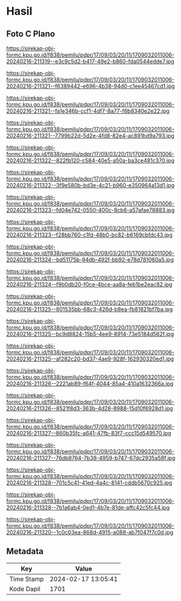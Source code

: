 # Hasil

## Foto C Plano

https://sirekap-obj-formc.kpu.go.id/f838/pemilu/pdpr/17/09/03/20/11/1709032011006-20240216-211319--e3c9c5d2-b417-49e2-b860-fda0544edde7.jpg

https://sirekap-obj-formc.kpu.go.id/f838/pemilu/pdpr/17/09/03/20/11/1709032011006-20240216-211321--f6389442-e696-4b38-94d0-c1ee45467cd1.jpg

https://sirekap-obj-formc.kpu.go.id/f838/pemilu/pdpr/17/09/03/20/11/1709032011006-20240216-211321--fa1e346b-ccf1-4df7-8a77-f6b8340e2e22.jpg

https://sirekap-obj-formc.kpu.go.id/f838/pemilu/pdpr/17/09/03/20/11/1709032011006-20240216-211321--7799b22d-5d2e-4fd8-82e4-ac891bd9a793.jpg

https://sirekap-obj-formc.kpu.go.id/f838/pemilu/pdpr/17/09/03/20/11/1709032011006-20240216-211322--822fb120-c584-40e5-a50a-ba3ce481c370.jpg

https://sirekap-obj-formc.kpu.go.id/f838/pemilu/pdpr/17/09/03/20/11/1709032011006-20240216-211322--3f9e580b-bd3e-4c21-b960-e350964a13d1.jpg

https://sirekap-obj-formc.kpu.go.id/f838/pemilu/pdpr/17/09/03/20/11/1709032011006-20240216-211323--fd04e742-0550-400c-8cb6-a57afae78883.jpg

https://sirekap-obj-formc.kpu.go.id/f838/pemilu/pdpr/17/09/03/20/11/1709032011006-20240216-211323--f28bb760-c1fd-48b0-bc82-b6169cbfdc43.jpg

https://sirekap-obj-formc.kpu.go.id/f838/pemilu/pdpr/17/09/03/20/11/1709032011006-20240216-211324--bd51175b-94db-492f-bb92-e78d781060a5.jpg

https://sirekap-obj-formc.kpu.go.id/f838/pemilu/pdpr/17/09/03/20/11/1709032011006-20240216-211324--f9b0db20-f0ce-4bce-aa8a-feb1be2eac82.jpg

https://sirekap-obj-formc.kpu.go.id/f838/pemilu/pdpr/17/09/03/20/11/1709032011006-20240216-211325--801535bb-68c3-426d-b8ea-fb81821bf7ba.jpg

https://sirekap-obj-formc.kpu.go.id/f838/pemilu/pdpr/17/09/03/20/11/1709032011006-20240216-211325--bc9d8824-15b5-4ee9-8914-73e5184d562f.jpg

https://sirekap-obj-formc.kpu.go.id/f838/pemilu/pdpr/17/09/03/20/11/1709032011006-20240216-211325--af282c20-bd37-4ae9-928f-162930320ed1.jpg

https://sirekap-obj-formc.kpu.go.id/f838/pemilu/pdpr/17/09/03/20/11/1709032011006-20240216-211326--2221ab89-f64f-4044-85a4-410a1632366a.jpg

https://sirekap-obj-formc.kpu.go.id/f838/pemilu/pdpr/17/09/03/20/11/1709032011006-20240216-211326--8521f8d3-363b-4d28-8988-15d10f6928d1.jpg

https://sirekap-obj-formc.kpu.go.id/f838/pemilu/pdpr/17/09/03/20/11/1709032011006-20240216-211327--860b35fc-a641-47fb-83f7-ccc15d549570.jpg

https://sirekap-obj-formc.kpu.go.id/f838/pemilu/pdpr/17/09/03/20/11/1709032011006-20240216-211327--76db8764-7b38-4959-b747-67dc2935a58f.jpg

https://sirekap-obj-formc.kpu.go.id/f838/pemilu/pdpr/17/09/03/20/11/1709032011006-20240216-211328--701c5c41-41ed-4a4c-8141-cddb5670c925.jpg

https://sirekap-obj-formc.kpu.go.id/f838/pemilu/pdpr/17/09/03/20/11/1709032011006-20240216-211328--7b1a6ab4-0ed1-4b7e-81de-affc42c5fc44.jpg

https://sirekap-obj-formc.kpu.go.id/f838/pemilu/pdpr/17/09/03/20/11/1709032011006-20240216-211320--1c0c03ea-868d-4915-a088-ab7f047f7c0d.jpg


## Metadata

| Key        | Value               |
| ---------- | ------------------- |
| Time Stamp | 2024-02-17 13:05:41 |
| Kode Dapil | 1701                |



